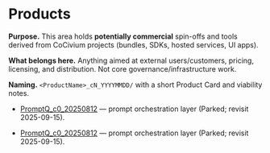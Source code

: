 <!-- status: stub; target: 150+ words -->
<!-- status: stub; target: 150+ words -->
<!-- status: stub; target: 150+ words -->
<!-- status: stub; target: 150+ words -->
<!-- status: stub; target: 150+ words -->
<!-- status: stub; target: 150+ words -->
<!-- status: stub; target: 150+ words -->
# Products

**Purpose.** This area holds **potentially commercial** spin-offs and tools derived from CoCivium projects (bundles, SDKs, hosted services, UI apps).

**What belongs here.** Anything aimed at external users/customers, pricing, licensing, and distribution.  Not core governance/infrastructure work.

**Naming.** `<ProductName>_cN_YYYYMMDD/` with a short Product Card and viability notes.

- [PromptQ_c0_20250812](PromptQ_c0_20250812/) — prompt orchestration layer (Parked; revisit 2025-09-15).

- [PromptQ_c0_20250812](PromptQ_c0_20250812/) — prompt orchestration layer (Parked; revisit 2025-09-15).








